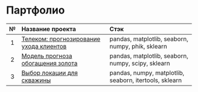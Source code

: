 # Партфолио

| № | Название проекта                                                                                                       | Стэк                                                   |
|:-:|:-----------------------------------------------------------------------------------------------------------------------|:-------------------------------------------------------|
| 1 | [Телеком: прогнозирование ухода клиентов](https://github.com/BoboBraine/Projects/tree/main/Telecom%3A%20prediction%20of%20loosing%20users) | pandas, matplotlib, seaborn, numpy, phik, sklearn      |
| 2 | [Модель прогноза обогащения золота](https://github.com/BoboBraine/Projects/tree/main/ML_gold_recovery)                | pandas, matplotlib, seaborn, numpy, scipy, sklearn     |
| 3 | [Выбор локации для скважины](https://github.com/BoboBraine/Projects/tree/main/Select_location)                        | pandas, numpy, matplotlib, seaborn, itertools, sklearn |
